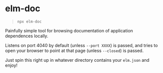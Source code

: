 # elm-doc
> `npx elm-doc`

Painfully simple tool for browsing documentation of application dependences
locally.

Listens on port 4040 by default (unless `--port XXXX`) is passed, and tries to
open your browser to point at that page (unless `--closed`) is passed.

Just spin this right up in whatever directory contains your `elm.json` and enjoy!
